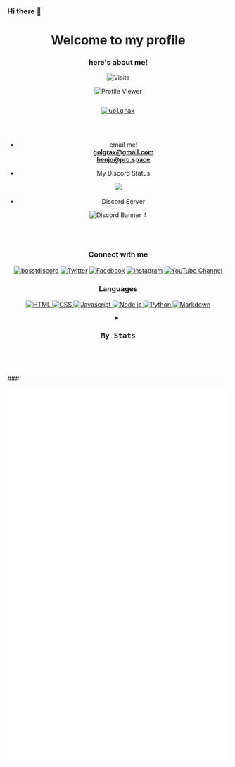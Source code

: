 ### Hi there 👋
<h1 align="center">Welcome to my profile</h1>
<h3 align="center">here's about me!</h3>

<p align="center"> <img src="https://komarev.com/ghpvc/?username=Golgrax&label=Visitors&color=ab00ab&style=flat-square" alt="Visits" /> </p>

<p align="center"> <img src="https://komarev.com/ghpvc/?username=Golgrax&label=Profile%20views&color=B00B69&style=flat" alt="Profile Viewer" /> </p>
<h align="center">

<pre>
<p align="center"> <a href="https://github.com/Golgrax?tab=repositories"><img src="https://github-profile-trophy.vercel.app/?username=Golgrax" alt="Golgrax" /></a> </p>

</pre>

- email me! <br>
**golgrax@gmail.com** <br>
**benjo@pro.space**

- My Discord Status<br>
<p align="center">


<img width="200" src="https://discord-readme-badge.vercel.app/api?id=415464095030968320">
</p>

- Discord Server<br>

<p align="center">

<img width="200" src="https://discordapp.com/api/guilds/520499240150106148/widget.png?style=banner4" alt="Discord Banner 4"/>
</p>
</br>
</br>
</h>
<h3 align="center">Connect with me</h3>
<p align="center">
<a href="https://dev.to/bosstdiscord" target="blank"><img align="center" src="https://raw.githubusercontent.com/rahuldkjain/github-profile-readme-generator/master/src/images/icons/Social/devto.svg" alt="bosstdiscord" height="30" width="40" /></a>
<a href="https://twitter.com/BughawBenjo" target="blank"><img align="center" src="https://raw.githubusercontent.com/rahuldkjain/github-profile-readme-generator/master/src/images/icons/Social/twitter.svg" alt="Twitter" height="30" width="40" /></a>
<a href="https://fb.com/Golgrax" target="blank"><img align="center" src="https://raw.githubusercontent.com/rahuldkjain/github-profile-readme-generator/master/src/images/icons/Social/facebook.svg" alt="Facebook" height="30" width="40" /></a>
<a href="https://instagram.com/golgrax" target="blank"><img align="center" src="https://raw.githubusercontent.com/rahuldkjain/github-profile-readme-generator/master/src/images/icons/Social/instagram.svg" alt="Instagram" height="30" width="40" /></a>
<a href="https://www.youtube.com/channel/UCd3MyQ0HJv_TprG0GHtJ6cQ" target="blank"><img align="center" src="https://raw.githubusercontent.com/rahuldkjain/github-profile-readme-generator/master/src/images/icons/Social/youtube.svg" alt="YouTube Channel" height="30" width="40" /></a>
</p>
<h3 align="center">Languages</h3>
<p align="center"> <a href="https://www.google.com/search?q=HTML&oq=HTML&aqs=chrome..69i57j69i60j69i61j69i60j35i39l2j0i433i512l2.1265j0j7&client=ms-android-huawei-rev1&sourceid=chrome-mobile&ie=UTF-8" target="_blank" rel="noreferrer"> <img src="https://camo.githubusercontent.com/b4c648ad32f8f9f7c328a4dd59b5df0eb2a4e2623095e31d059f026979129491/68747470733a2f2f696d672e736869656c64732e696f2f62616467652f48544d4c2d4533344632362e7376673f6c6f676f3d68746d6c35266c6f676f436f6c6f723d7768697465" alt="HTML"/> </a> 
 <a href="https://www.google.com/search?q=CSS&oq=CSS&aqs=chrome..69i57j69i60j69i61j69i60j35i39l2j0i433i512l2.1265j0j7&client=ms-android-huawei-rev1&sourceid=chrome-mobile&ie=UTF-8" target="_blank" rel="noreferrer"> <img src="https://camo.githubusercontent.com/53132716f8ed401a79d8c0980b9666b6cd8ce8e7faed1beeb328f821b44850bc/68747470733a2f2f696d672e736869656c64732e696f2f62616467652f4353532d3135373242362e7376673f6c6f676f3d63737333266c6f676f436f6c6f723d7768697465" alt="CSS"/> </a> 
 <a href="https://www.google.com/search?q=Javascript&oq=Javascript&aqs=chrome..69i57j69i60j69i61j69i60j35i39l2j0i433i512l2.1265j0j7&client=ms-android-huawei-rev1&sourceid=chrome-mobile&ie=UTF-8" target="_blank" rel="noreferrer"> <img src="https://camo.githubusercontent.com/9a794a64d79bb070a8009cf27eb31c989d09d43a65f95362c88ed6c28218319b/68747470733a2f2f696d672e736869656c64732e696f2f62616467652f4a6176615363726970742d4637444631452e7376673f6c6f676f3d6a617661736372697074266c6f676f436f6c6f723d626c61636b" alt="Javascript"/> </a> 
 <a href="https://www.google.com/search?q=Node.js&oq=Node.js&aqs=chrome..69i57j69i60j69i61j69i60j35i39l2j0i433i512l2.1265j0j7&client=ms-android-huawei-rev1&sourceid=chrome-mobile&ie=UTF-8" target="_blank" rel="noreferrer"> <img src="https://camo.githubusercontent.com/03d91be86cc33b72b22f8e84f2706a0a91ab0fca763566745ea6e3f72562811e/68747470733a2f2f696d672e736869656c64732e696f2f62616467652f4e6f64652e6a732d3433383533442e7376673f6c6f676f3d6e6f64652e6a73266c6f676f436f6c6f723d7768697465" alt="Node.js"/> </a> 
 <a href="https://www.google.com/search?q=Python&oq=Python&aqs=chrome..69i57j69i60j69i61j69i60j35i39l2j0i433i512l2.1265j0j7&client=ms-android-huawei-rev1&sourceid=chrome-mobile&ie=UTF-8" target="_blank" rel="noreferrer"> <img src="https://camo.githubusercontent.com/808dfd4514d73d808f2a42e033ec59d350a25356be62824be52e3b258afeb5e6/68747470733a2f2f696d672e736869656c64732e696f2f62616467652f507974686f6e2d3134333534432e7376673f6c6f676f3d707974686f6e266c6f676f436f6c6f723d7768697465" alt="Python"/> </a> 
 <a href="https://www.google.com/search?q=Markdown&oq=Markdown&aqs=chrome..69i57j69i60j69i61j69i60j35i39l2j0i433i512l2.1265j0j7&client=ms-android-huawei-rev1&sourceid=chrome-mobile&ie=UTF-8" target="_blank" rel="noreferrer"> <img src="https://camo.githubusercontent.com/0efd050828ea5aa9f24a975795966252bcaa93ce8d2bb4823bc75b52931a9749/68747470733a2f2f696d672e736869656c64732e696f2f62616467652f4d61726b646f776e2d3030303030302e7376673f6c6f676f3d6d61726b646f776e266c6f676f436f6c6f723d7768697465" alt="Markdown"/> </a> 

<b3>
           
           
<pre>
<details align="center"><summary><h3>My Stats</h3></summary>

<p><img align="center" src="https://github-readme-stats.vercel.app/api/top-langs?username=Golgrax&show_icons=true&theme=dark&title_color=006e00&text_color=00ff33&bg_color=000008&locale=en&layout=compact" alt="Golgrax" /></p>

<p>&nbsp;<img align="center" src="https://github-readme-stats.vercel.app/api?username=Golgrax&show_icons=true&theme=cobalt&title_color=ffc2ff&text_color=b00b69&bg_color=000008&locale=en" alt="Golgrax" /></p>

<p><img align="center" src="https://github-readme-streak-stats.herokuapp.com/?user=Golgrax&theme=highcontrast" alt="Golgraxa" /></p>





</details>

</pre>





</br>
 ###

[![Metrics](https://raw.githubusercontent.com/Golgrax/Golgrax/main/github-metrics.svg)](https://github.com/Golgrax)

###

